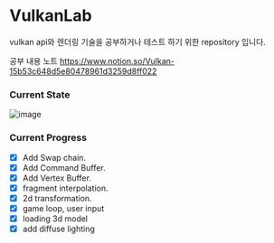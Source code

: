 # VulkanLab

vulkan api와 렌더링 기술을 공부하거나 테스트 하기 위한 repository 입니다.

공부 내용 노트
https://www.notion.so/Vulkan-15b53c648d5e80478961d3259d8ff022

### Current State
![image](https://github.com/user-attachments/assets/15b7c78e-e783-41f4-8e50-a08d9dc82b98)





### Current Progress
- [x] Add Swap chain.
- [x] Add Command Buffer.
- [x] Add Vertex Buffer.
- [x] fragment interpolation.
- [x] 2d transformation.
- [x] game loop, user input
- [x] loading 3d model
- [x] add diffuse lighting

